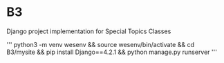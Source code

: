 # B3
Django project implementation for Special Topics Classes

'''
python3 -m venv wesenv && source wesenv/bin/activate && cd B3/mysite && pip install Django==4.2.1 && python manage.py runserver
'''
